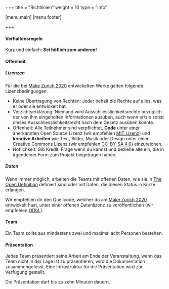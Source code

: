 +++
title = "Richtlinien"
weight = 10
type = "info"

[menu.main]
[menu.footer]

+++

#### Verhaltensregeln

Kurz und einfach: **Sei h&ouml;flich zum anderen!**

#### Offenheit

##### Lizenzen

F&uuml;r die bei [Make Zurich 2020](https://makezurich.ch) entwickelten Werke gelten folgende Lizenzbedingungen:

- Keine &Uuml;bertragung von Rechten: Jeder beh&auml;lt die Rechte auf alles, was er oder sie entwickelt hat.
- Verzichtserkl&auml;rung: Niemand wird Ausschliesslichkeitsrechte bez&uuml;glich der von ihm eingeholten Informationen aus&uuml;ben, auch wenn er/sie sonst dieses Ausschliesslichkeitsrecht nach dem Gesetz aus&uuml;ben k&ouml;nnte.
- Offenheit: Alle Teilnehmer sind verpflichtet, **Code** unter einer anerkannten Open Source Lizenz (wir empfehlen [MIT Lizenz](https://opensource.org/licenses/MIT)) und **kreative Arbeiten** wie Text, Bilder, Musik oder Design unter einer Creative Commons Lizenz (wir empfehlen [CC-BY-SA 4.0](https://creativecommons.org/licenses/by-sa/4.0/)) einzureichen.
- H&ouml;flichkeit: Gib Kredit. Frage wenn du kannst und beziehe alle ein, die in irgendeiner Form zum Projekt beigetragen haben.

##### Daten

Wenn immer m&ouml;glich, arbeiten die Teams mit offenen Daten, wie sie in [The Open Definition](http://opendefinition.org/od/2.0/de/) definiert sind oder mit Daten, die diesen Status in K&uuml;rze erlangen.

Wir empfehlen dir den Quellcode, welcher du am [Make Zurich 2020](https://makezurich.ch) entwickelt hast, unter einer offenen Datenlizenz zu ver&ouml;ffentlichen (wir empfehlen [ODbL](http://wiki.openstreetmap.org/wiki/Open_Database_License)).

#### Team

Ein Team sollte aus mindestens zwei und maximal acht Personen bestehen.

#### Pr&auml;sentation

Jedes Team pr&auml;sentiert seine Arbeit am Ende der Veranstaltung, wenn das Team nicht in der Lage ist zu pr&auml;sentieren, wird die Dokumentation zusammengefasst. Eine Infrastruktur f&uuml;r die Pr&auml;sentation wird zur Verf&uuml;gung gestellt.

Die Pr&auml;sentation darf bis zu zehn Minuten dauern.
